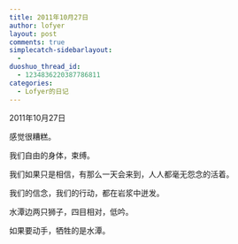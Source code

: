 ```yaml
---
title: 2011年10月27日
author: lofyer
layout: post
comments: true
simplecatch-sidebarlayout:
  - 
duoshuo_thread_id:
  - 1234836220387786811
categories:
  - Lofyer的日记
---
```

2011年10月27日

感觉很糟糕。

我们自由的身体，束缚。

我们如果只是相信，有那么一天会来到，人人都毫无怨念的活着。

我们的信念，我们的行动，都在岩浆中迸发。

水潭边两只狮子，四目相对，低吟。

如果要动手，牺牲的是水潭。